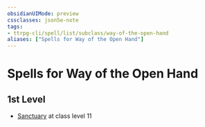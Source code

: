 ```yaml
---
obsidianUIMode: preview
cssclasses: json5e-note
tags:
- ttrpg-cli/spell/list/subclass/way-of-the-open-hand
aliases: ["Spells for Way of the Open Hand"]
---
```

# Spells for Way of the Open Hand

## 1st Level

- [Sanctuary](3-Mechanics/CLI/spells/sanctuary.md "PHB") at class level 11